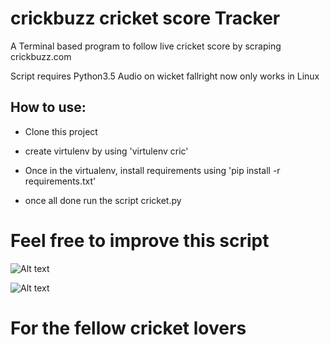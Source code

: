 # crickbuzz cricket score Tracker
A Terminal based program to follow live cricket score by scraping crickbuzz.com

Script requires Python3.5
Audio on wicket fallright now only works in Linux 
## How to use:



*  Clone this project 

* create virtulenv  by using 'virtulenv cric'

* Once in the virtualenv, install requirements using 'pip install -r requirements.txt'

* once all done run the script cricket.py

# Feel free to improve this script
![Alt text](https://github.com/LinuxTerminali/crickbuzz_cricket_score/blob/master/screenshot.png "screenshot 1")

![Alt text](https://github.com/LinuxTerminali/crickbuzz_cricket_score/blob/master/screenshot2.png "screenshot 2")





# For the fellow cricket lovers
